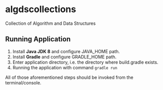 # algdscollections
Collection of Algorithm and Data Structures

## Running Application ##

1. Install **Java JDK 8** and configure JAVA_HOME path.
1. Install **Gradle** and configure GRADLE_HOME path.
1. Enter application directory, i.e. the directory where build.gradle exists.
1. Running the application with command `gradle run` 

All of those aforementioned steps should be invoked from the terminal/console.
